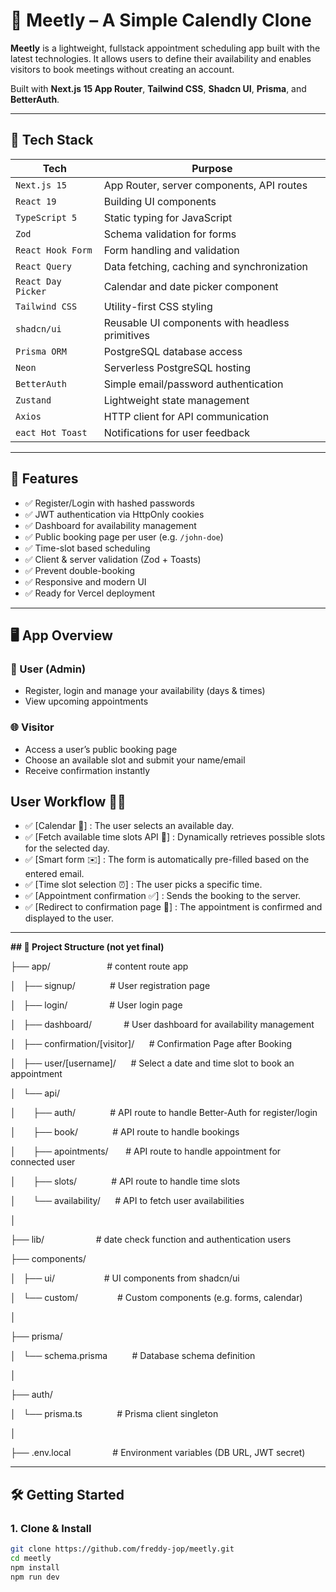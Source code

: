 # 📅 Meetly – A Simple Calendly Clone

**Meetly** is a lightweight, fullstack appointment scheduling app built with the latest technologies. It allows users to define their availability and enables visitors to book meetings without creating an account.

Built with **Next.js 15 App Router**, **Tailwind CSS**, **Shadcn UI**, **Prisma**, and **BetterAuth**.

---

## 🚀 Tech Stack

| Tech              | Purpose                                         |
| ----------------- | ----------------------------------------------- |
| `Next.js 15`      | App Router, server components, API routes       |
| `React 19`        | Building UI components                          |
| `TypeScript 5`    | Static typing for JavaScript                    |
| `Zod`             | Schema validation for forms                     |
| `React Hook Form` | Form handling and validation                    |
| `React Query`     | Data fetching, caching and synchronization      |
| `React Day Picker`| Calendar and date picker component              |
| `Tailwind CSS`    | Utility-first CSS styling                       |
| `shadcn/ui`       | Reusable UI components with headless primitives |
| `Prisma ORM`      | PostgreSQL database access                      |
| `Neon`            | Serverless PostgreSQL hosting                   |
| `BetterAuth`      | Simple email/password authentication            |
| `Zustand`         | Lightweight state management                    |
| `Axios`           | HTTP client for API communication               |
| `eact Hot Toast`  | Notifications for user feedback                 |

---

## 🧩 Features

- ✅ Register/Login with hashed passwords
- ✅ JWT authentication via HttpOnly cookies
- ✅ Dashboard for availability management
- ✅ Public booking page per user (e.g. `/john-doe`)
- ✅ Time-slot based scheduling
- ✅ Client & server validation (Zod + Toasts)
- ✅ Prevent double-booking
- ✅ Responsive and modern UI
- ✅ Ready for Vercel deployment

---

## 🖥️ App Overview

### 👤 User (Admin)
- Register, login and manage your availability (days & times)
- View upcoming appointments

### 🌐 Visitor
- Access a user’s public booking page
- Choose an available slot and submit your name/email
- Receive confirmation instantly

## User Workflow 🧑‍💻

- ✅ [Calendar 📅] : The user selects an available day.
- ✅ [Fetch available time slots API 🔄] : Dynamically retrieves possible slots for the selected day.
- ✅ [Smart form ✉️] : The form is automatically pre-filled based on the entered email.
- ✅ [Time slot selection ⏰] : The user picks a specific time.
- ✅ [Appointment confirmation ✅] : Sends the booking to the server.
- ✅ [Redirect to confirmation page 🎉] : The appointment is confirmed and displayed to the user.

---

**\## 🧱 Project Structure (not yet final)**

├── app/                       # content route app

│   ├── signup/              # User registration page

│   ├── login/                 # User login page

│   ├── dashboard/             # User dashboard for availability management

│   ├── confirmation/[visitor]/      # Confirmation Page after Booking

│   ├── user/[username]/      # Select a date and time slot to book an appointment

│   └── api/

│       ├── auth/              # API route to handle Better-Auth for register/login

│       ├── book/              # API route to handle bookings

│       ├── apointments/       # API route to handle appointment for connected user

│       ├── slots/              # API route to handle time slots

│       └── availability/      # API to fetch user availabilities

│

├── lib/                      # date check function and authentication users

├── components/

│   ├── ui/                    # UI components from shadcn/ui

│   └── custom/                # Custom components (e.g. forms, calendar)

│

├── prisma/

│   └── schema.prisma          # Database schema definition

│

├── auth/

│   └── prisma.ts              # Prisma client singleton

│

├── .env.local                 # Environment variables (DB URL, JWT secret)


---

## 🛠️ Getting Started

### 1. Clone & Install

```bash
git clone https://github.com/freddy-jop/meetly.git
cd meetly
npm install
npm run dev